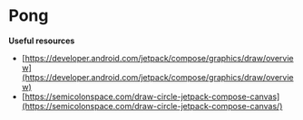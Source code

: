 # Pong

**Useful resources**

- [https://developer.android.com/jetpack/compose/graphics/draw/overview](https://developer.android.com/jetpack/compose/graphics/draw/overview)
- [https://semicolonspace.com/draw-circle-jetpack-compose-canvas](https://semicolonspace.com/draw-circle-jetpack-compose-canvas/)
